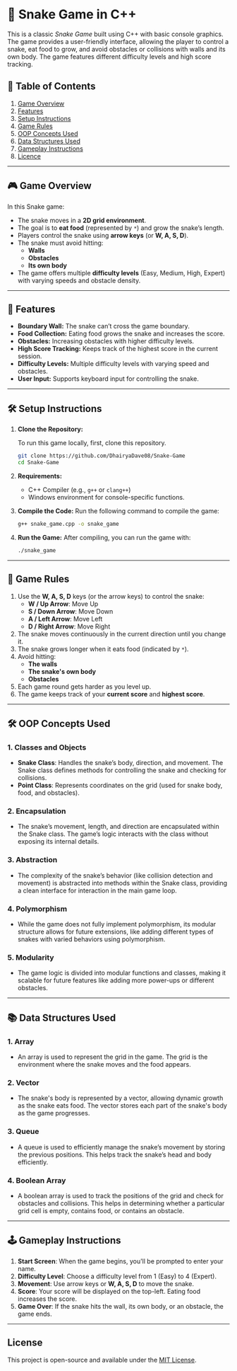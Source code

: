 
# 🐍 Snake Game in C++

This is a classic *Snake Game* built using C++ with basic console graphics. The game provides a user-friendly interface, allowing the player to control a snake, eat food to grow, and avoid obstacles or collisions with walls and its own body. The game features different difficulty levels and high score tracking.

## 📝 Table of Contents

1. [Game Overview](#game-overview)
2. [Features](#features)
3. [Setup Instructions](#setup-instructions)
4. [Game Rules](#game-rules)
5. [OOP Concepts Used](#oop-concepts-used)
6. [Data Structures Used](#data-structures-used)
7. [Gameplay Instructions](#gameplay-instructions)
8. [Licence](#License)

---

## 🎮 Game Overview

In this Snake game:
- The snake moves in a **2D grid environment**.
- The goal is to **eat food** (represented by `*`) and grow the snake’s length.
- Players control the snake using **arrow keys** (or **W, A, S, D**).
- The snake must avoid hitting:
  - **Walls**
  - **Obstacles**
  - **Its own body**
- The game offers multiple **difficulty levels** (Easy, Medium, High, Expert) with varying speeds and obstacle density.

---

## 🌟 Features

- **Boundary Wall:** The snake can’t cross the game boundary.
- **Food Collection:** Eating food grows the snake and increases the score.
- **Obstacles:** Increasing obstacles with higher difficulty levels.
- **High Score Tracking:** Keeps track of the highest score in the current session.
- **Difficulty Levels:** Multiple difficulty levels with varying speed and obstacles.
- **User Input:** Supports keyboard input for controlling the snake.

---

## 🛠 Setup Instructions

1. **Clone the Repository:**

   To run this game locally, first, clone this repository.

   ```bash
   git clone https://github.com/DhairyaDave08/Snake-Game
   cd Snake-Game
   ```

2. **Requirements:**
   - C++ Compiler (e.g., `g++` or `clang++`)
   - Windows environment for console-specific functions.

3. **Compile the Code:**
   Run the following command to compile the game:

   ```bash
   g++ snake_game.cpp -o snake_game
   ```

4. **Run the Game:**
   After compiling, you can run the game with:

   ```bash
   ./snake_game
   ```

---

## 📜 Game Rules

1. Use the **W, A, S, D** keys (or the arrow keys) to control the snake:
   - **W / Up Arrow**: Move Up
   - **S / Down Arrow**: Move Down
   - **A / Left Arrow**: Move Left
   - **D / Right Arrow**: Move Right
2. The snake moves continuously in the current direction until you change it.
3. The snake grows longer when it eats food (indicated by `*`).
4. Avoid hitting:
   - **The walls**
   - **The snake's own body**
   - **Obstacles**
5. Each game round gets harder as you level up.
6. The game keeps track of your **current score** and **highest score**.

---

## 🛠 OOP Concepts Used

### 1. **Classes and Objects**
   - **Snake Class**: Handles the snake’s body, direction, and movement. The Snake class defines methods for controlling the snake and checking for collisions.
   - **Point Class**: Represents coordinates on the grid (used for snake body, food, and obstacles).

### 2. **Encapsulation**
   - The snake’s movement, length, and direction are encapsulated within the Snake class. The game’s logic interacts with the class without exposing its internal details.

### 3. **Abstraction**
   - The complexity of the snake’s behavior (like collision detection and movement) is abstracted into methods within the Snake class, providing a clean interface for interaction in the main game loop.

### 4. **Polymorphism**
   - While the game does not fully implement polymorphism, its modular structure allows for future extensions, like adding different types of snakes with varied behaviors using polymorphism.

### 5. **Modularity**
   - The game logic is divided into modular functions and classes, making it scalable for future features like adding more power-ups or different obstacles.

---

## 📚 Data Structures Used

### 1. **Array**
   - An array is used to represent the grid in the game. The grid is the environment where the snake moves and the food appears.

### 2. **Vector**
   - The snake's body is represented by a vector, allowing dynamic growth as the snake eats food. The vector stores each part of the snake's body as the game progresses.

### 3. **Queue**
   - A queue is used to efficiently manage the snake’s movement by storing the previous positions. This helps track the snake’s head and body efficiently.

### 4. **Boolean Array**
   - A boolean array is used to track the positions of the grid and check for obstacles and collisions. This helps in determining whether a particular grid cell is empty, contains food, or contains an obstacle.

---

## 🕹 Gameplay Instructions

1. **Start Screen**: When the game begins, you'll be prompted to enter your name.
2. **Difficulty Level**: Choose a difficulty level from 1 (Easy) to 4 (Expert).
3. **Movement**: Use arrow keys or **W, A, S, D** to move the snake.
4. **Score**: Your score will be displayed on the top-left. Eating food increases the score.
5. **Game Over**: If the snake hits the wall, its own body, or an obstacle, the game ends.

---

## License

This project is open-source and available under the [MIT License](LICENSE).



